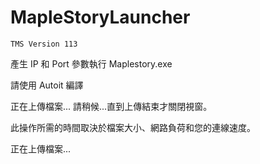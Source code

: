 # MapleStoryLauncher  
```
TMS Version 113
```
產生 IP 和 Port 參數執行 Maplestory.exe

請使用 Autoit 編譯


正在上傳檔案...
請稍候...直到上傳結束才關閉視窗。

此操作所需的時間取決於檔案大小、網路負荷和您的連線速度。

正在上傳檔案...
